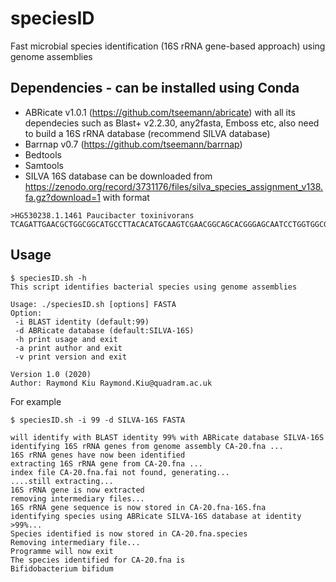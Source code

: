# speciesID
Fast microbial species identification (16S rRNA gene-based approach) using genome assemblies

## Dependencies - can be installed using Conda
* ABRicate v1.0.1 (https://github.com/tseemann/abricate) with all its dependecies such as Blast+ v2.2.30, any2fasta, Emboss etc, also  need to build a 16S rRNA database (recommend SILVA database)
* Barrnap v0.7 (https://github.com/tseemann/barrnap)
* Bedtools
* Samtools
* SILVA 16S database can be downloaded from https://zenodo.org/record/3731176/files/silva_species_assignment_v138.fa.gz?download=1 with format
```
>HG530238.1.1461 Paucibacter toxinivorans
TCAGATTGAACGCTGGCGGCATGCCTTACACATGCAAGTCGAACGGCAGCACGGGAGCAATCCTGGTGGCGAGTGGCGAACGGGTGAGTAATGTATCGGAACGTGCCCAGTTGTGGGGGATAACTACTTGAAAGAGTGGCTAATACCGCATACGACCTGAGGGTGAAAGCGGGGGATCGCAAGACCTCGCGCAATTGGAGCGGCCGATATCAGATTAGCTAGTTGGTGGGGTAAAAGCCCACCAAGGC
```

## Usage
```
$ speciesID.sh -h
This script identifies bacterial species using genome assemblies

Usage: ./speciesID.sh [options] FASTA
Option:
 -i BLAST identity (default:99)
 -d ABRicate database (default:SILVA-16S)
 -h print usage and exit
 -a print author and exit
 -v print version and exit

Version 1.0 (2020)
Author: Raymond Kiu Raymond.Kiu@quadram.ac.uk
```
For example
```
$ speciesID.sh -i 99 -d SILVA-16S FASTA

will identify with BLAST identity 99% with ABRicate database SILVA-16S
identifying 16S rRNA genes from genome assembly CA-20.fna ...
16S rRNA genes have now been identified
extracting 16S rRNA gene from CA-20.fna ...
index file CA-20.fna.fai not found, generating...
....still extracting...
16S rRNA gene is now extracted
removing intermediary files...
16S rRNA gene sequence is now stored in CA-20.fna-16S.fna
identifying species using ABRicate SILVA-16S database at identity >99%...
Species identified is now stored in CA-20.fna.species
Removing intermediary file...
Programme will now exit
The species identified for CA-20.fna is 
Bifidobacterium bifidum
```
